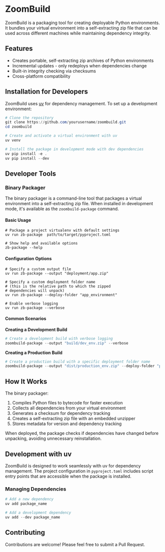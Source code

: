 # ZoomBuild

ZoomBuild is a packaging tool for creating deployable Python environments. It bundles your virtual environment into a self-extracting zip file that can be used across different machines while maintaining dependency integrity.

## Features

- Creates portable, self-extracting zip archives of Python environments
- Incremental updates - only redeploys when dependencies change
- Built-in integrity checking via checksums
- Cross-platform compatibility

## Installation for Developers

ZoomBuild uses [uv](https://github.com/astral-sh/uv) for dependency management. To set up a development environment:

```powershell
# Clone the repository
git clone https://github.com/yourusername/zoombuild.git
cd zoombuild

# Create and activate a virtual environment with uv
uv venv

# Install the package in development mode with dev dependencies
uv pip install -e .
uv pip install --dev
```

## Developer Tools

### Binary Packager

The binary packager is a command-line tool that packages a virtual environment into a self-extracting zip file. When installed in development mode, it's available as the `zoombuild-package` command.

#### Basic Usage

```
# Package a project virtualenv with default settings
uv run zb-package  path/to/target/pyproject.toml

# Show help and available options
zb-package --help
```

#### Configuration Options

```
# Specify a custom output file
uv run zb-package --output "deployment/app.zip"

# Specify a custom deployment folder name 
# (this is the relative path to which the zipped 
# dependencies will unpack)
uv run zb-package --deploy-folder "app_environment"

# Enable verbose logging
uv run zb-package --verbose
```

#### Common Scenarios

**Creating a Development Build**

```powershell
# Create a development build with verbose logging
zoombuild-package --output "build/dev_env.zip" --verbose
```

**Creating a Production Build**

```powershell
# Create a production build with a specific deployment folder name
zoombuild-package --output "dist/production_env.zip" --deploy-folder "production"
```

## How It Works

The binary packager:

1. Compiles Python files to bytecode for faster execution
2. Collects all dependencies from your virtual environment
3. Generates a checksum for dependency tracking
4. Creates a self-extracting zip file with an embedded unzipper
5. Stores metadata for version and dependency tracking

When deployed, the package checks if dependencies have changed before unpacking, avoiding unnecessary reinstallation.

## Development with uv

ZoomBuild is designed to work seamlessly with uv for dependency management. The project configuration in `pyproject.toml` includes script entry points that are accessible when the package is installed.

### Managing Dependencies

```powershell
# Add a new dependency
uv add package_name

# Add a development dependency
uv add --dev package_name
```

## Contributing

Contributions are welcome! Please feel free to submit a Pull Request.
